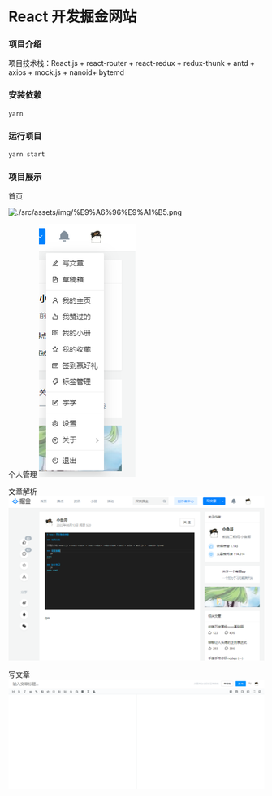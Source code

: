 # React 开发掘金网站

### 项目介绍

项目技术栈：React.js + react-router + react-redux + redux-thunk + antd + axios + mock.js +  nanoid+ bytemd

### 安装依赖

```js
yarn 
```

### 运行项目

```js
yarn start
```

### 项目展示

首页

![./src/assets/img/%E9%A6%96%E9%A1%B5.png]()

个人管理
![](./src/assets/img/%E4%B8%AA%E4%BA%BA%E7%AE%A1%E7%90%86.png)

文章解析
![](./src/assets/img/%E6%96%87%E7%AB%A0.png)

写文章
![](./src/assets/img/%E5%86%99%E6%96%87%E7%AB%A0.png)
